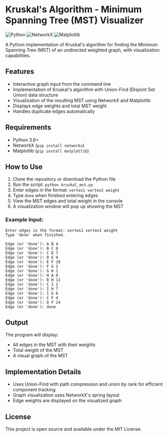 # Kruskal's Algorithm - Minimum Spanning Tree (MST) Visualizer

![Python](https://img.shields.io/badge/Python-3.6+-blue.svg)
![NetworkX](https://img.shields.io/badge/NetworkX-2.5+-orange.svg)
![Matplotlib](https://img.shields.io/badge/Matplotlib-3.3+-green.svg)

A Python implementation of Kruskal's algorithm for finding the Minimum Spanning Tree (MST) of an undirected weighted graph, with visualization capabilities.

## Features

- Interactive graph input from the command line
- Implementation of Kruskal's algorithm with Union-Find (Disjoint Set Union) data structure
- Visualization of the resulting MST using NetworkX and Matplotlib
- Displays edge weights and total MST weight
- Handles duplicate edges automatically

## Requirements

- Python 3.6+
- NetworkX (`pip install networkx`)
- Matplotlib (`pip install matplotlib`)

## How to Use

1. Clone the repository or download the Python file
2. Run the script: `python kruskal_mst.py`
3. Enter edges in the format: `vertex1 vertex2 weight`
4. Type `done` when finished entering edges
5. View the MST edges and total weight in the console
6. A visualization window will pop up showing the MST

### Example Input:
```
Enter edges in the format: vertex1 vertex2 weight
Type 'done' when finished.

Edge (or 'done'): A B 4
Edge (or 'done'): B C 8
Edge (or 'done'): C D 7
Edge (or 'done'): D E 9
Edge (or 'done'): E F 10
Edge (or 'done'): F G 2
Edge (or 'done'): G H 1
Edge (or 'done'): H A 8
Edge (or 'done'): B H 11
Edge (or 'done'): C I 2
Edge (or 'done'): I H 7
Edge (or 'done'): I G 6
Edge (or 'done'): C F 4
Edge (or 'done'): D F 14
Edge (or 'done'): done
```

## Output

The program will display:
- All edges in the MST with their weights
- Total weight of the MST
- A visual graph of the MST

## Implementation Details

- Uses Union-Find with path compression and union by rank for efficient component tracking
- Graph visualization uses NetworkX's spring layout
- Edge weights are displayed on the visualized graph

## License

This project is open source and available under the MIT License.
